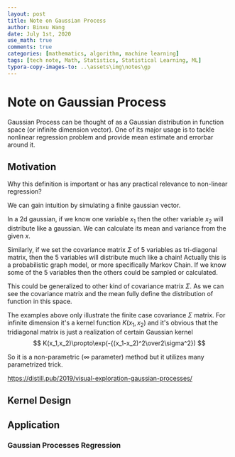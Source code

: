```yaml
---
layout: post
title: Note on Gaussian Process
author: Binxu Wang
date: July 1st, 2020
use_math: true
comments: true
categories: [mathematics, algorithm, machine learning]
tags: [tech note, Math, Statistics, Statistical Learning, ML]
typora-copy-images-to: ..\assets\img\notes\gp
---
```


# Note on Gaussian Process

Gaussian Process can be thought of as a Gaussian distribution in function space (or infinite dimension vector). One of its major usage is to tackle nonlinear regression problem and provide mean estimate and errorbar around it. 

## Motivation

Why this definition is important or has any practical relevance to non-linear regression? 

We can gain intuition by simulating a finite gaussian vector. 

In a 2d gaussian, if we know one variable $x_1$ then the other variable $x_2$ will distribute like a gaussian. We can calculate its mean and variance from the given $x$. 

Similarly, if we set the covariance matrix $\Sigma$ of 5 variables as tri-diagonal matrix, then the 5 variables will distribute much like a chain! Actually this is a probabilistic graph model, or more specifically Markov Chain. If we know some of the 5 variables then the others could be sampled or calculated. 

This could be generalized to other kind of covariance matrix $\Sigma$. As we can see the covariance matrix and the mean fully define the distribution of function in this space. 

The examples above only illustrate the finite case covariance $\Sigma$ matrix. For infinite dimension it's a kernel function $K(x_1,x_2)$ and it's obvious that the tridiagonal matrix is just a realization of certain Gaussian kernel 
$$
K(x_1,x_2)\propto\exp(-{(x_1-x_2)^2\over2\sigma^2})
$$


So it is a non-parametric ($\infty$ parameter) method but it utilizes many parametrized trick. 

https://distill.pub/2019/visual-exploration-gaussian-processes/

## Kernel Design



## Application



### Gaussian Processes Regression





